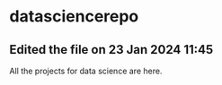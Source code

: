 # datasciencerepo
## Edited the file on 23 Jan 2024 11:45
All the projects for data science are here.
